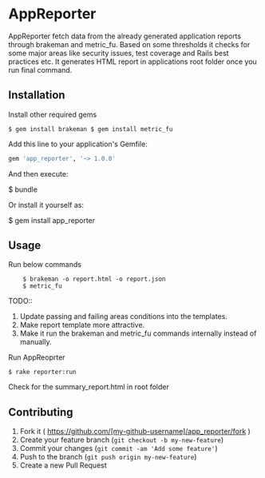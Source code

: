 # AppReporter

AppReporter fetch data from the already generated application reports through brakeman and metric_fu. 
Based on some thresholds it checks for some major areas like security issues, test coverage and Rails best practices etc.
It generates HTML report in applications root folder once you run final command.

## Installation

Install other required gems 

``
$ gem install brakeman
$ gem install metric_fu
``

Add this line to your application's Gemfile:

```ruby
gem 'app_reporter', '~> 1.0.0'
```

And then execute:

  $ bundle

Or install it yourself as:

  $ gem install app_reporter

## Usage

Run below commands

```
	$ brakeman -o report.html -o report.json
	$ metric_fu
```

TODO:: 

1. Update passing and failing areas conditions into the templates.
2. Make report template more attractive.
3. Make it run the brakeman and metric_fu commands internally instead of manually.

Run AppReoprter

```
$ rake reporter:run
```
Check for the summary_report.html in root folder

## Contributing

1. Fork it ( https://github.com/[my-github-username]/app_reporter/fork )
2. Create your feature branch (`git checkout -b my-new-feature`)
3. Commit your changes (`git commit -am 'Add some feature'`)
4. Push to the branch (`git push origin my-new-feature`)
5. Create a new Pull Request
